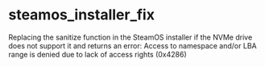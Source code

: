 # steamos_installer_fix
Replacing the sanitize function in the SteamOS installer if the NVMe drive does not support it and returns an error:  Access to namespace and/or LBA range is denied due to lack of access rights (0x4286)
